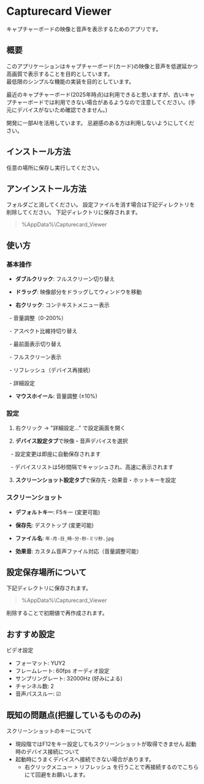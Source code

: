 # Capturecard Viewer
キャプチャーボードの映像と音声を表示するためのアプリです。

## 概要

このアプリケーションはキャプチャーボード(カード)の映像と音声を低遅延かつ高画質で表示することを目的としています。  
最低限のシンプルな機能の実装を目的としています。  

最近のキャプチャーボード(2025年時点)は利用できると思いますが、古いキャプチャーボードでは利用できない場合があるようなので注意してください。(手元にデバイスがないため確認できません。)  

開発に一部AIを活用しています。 忌避感のある方は利用しないようにしてください。  


## インストール方法

任意の場所に保存し実行してください。


## アンインストール方法

フォルダごと消してください。
設定ファイルを消す場合は下記ディレクトリを削除してください。
下記ディレクトリに保存されます。  
> %AppData%\Capturecard_Viewer


## 使い方
### 基本操作

- **ダブルクリック**: フルスクリーン切り替え

- **ドラッグ**: 映像部分をドラッグしてウィンドウを移動

- **右クリック**: コンテキストメニュー表示

  - 音量調整（0-200%）

  - アスペクト比維持切り替え

  - 最前面表示切り替え

  - フルスクリーン表示

  - リフレッシュ（デバイス再接続）

  - 詳細設定

- **マウスホイール**: 音量調整 (±10%)

  

### 設定

1. 右クリック → "詳細設定..." で設定画面を開く

2. **デバイス設定タブ**で映像・音声デバイスを選択

   - 設定変更は即座に自動保存されます

   - デバイスリストは5秒間隔でキャッシュされ、高速に表示されます

3. **スクリーンショット設定タブ**で保存先・効果音・ホットキーを設定

  

### スクリーンショット

- **デフォルトキー**: F5キー (変更可能)

- **保存先**: デスクトップ (変更可能)

- **ファイル名**: `年-月-日_時-分-秒-ミリ秒.jpg`

- **効果音**: カスタム音声ファイル対応（音量調整可能）


## 設定保存場所について

下記ディレクトリに保存されます。  
> %AppData%\Capturecard_Viewer

削除することで初期値で再作成されます。  

## おすすめ設定
ビデオ設定
- フォーマット: YUY2
- フレームレート: 60fps
 オーディオ設定
- サンプリングレート: 32000Hz (好みによる)
- チャンネル数: 2
- 音声パススルー: ☑



## 既知の問題点(把握しているもののみ)
 
 スクリーンショットのキーについて
 - 現段階ではF12をキー設定してもスクリーンショットが取得できません
起動時のデバイス接続について
 - 起動時にうまくデバイスへ接続できない場合があります。
	 - 右クリックメニュー > リフレッシュ を行うことで再接続するのでこちらにて回避をお願いします。
